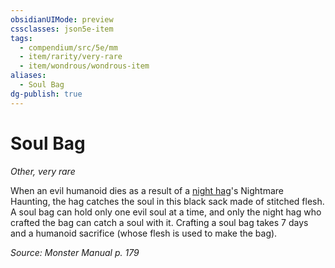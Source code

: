 ```yaml
---
obsidianUIMode: preview
cssclasses: json5e-item
tags:
  - compendium/src/5e/mm
  - item/rarity/very-rare
  - item/wondrous/wondrous-item
aliases:
  - Soul Bag
dg-publish: true
---
```

# Soul Bag
*Other, very rare*  


When an evil humanoid dies as a result of a [night hag](/Admin/CLI/bestiary/fiend/night-hag.md)'s Nightmare Haunting, the hag catches the soul in this black sack made of stitched flesh. A soul bag can hold only one evil soul at a time, and only the night hag who crafted the bag can catch a soul with it. Crafting a soul bag takes 7 days and a humanoid sacrifice (whose flesh is used to make the bag).

*Source: Monster Manual p. 179*